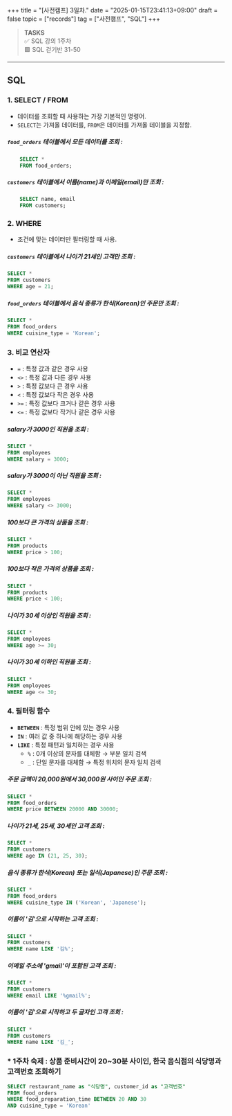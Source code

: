 +++
title = "[사전캠프] 3일차."
date = "2025-01-15T23:41:13+09:00"
draft = false
topic = ["records"]
tag = ["사전캠프", "SQL"]
+++

>**TASKS**  
✅ SQL 강의 1주차  
🟩 SQL 걷기반 31-50  

---

## SQL

### 1. SELECT / FROM
* 데이터를 조회할 때 사용하는 가장 기본적인 명령어.
* `SELECT`는 가져올 데이터를, `FROM`은 데이터를 가져올 테이블을 지정함.

##### `food_orders` 테이블에서 모든 데이터를 조회 :
```sql
	SELECT *
    FROM food_orders;
```

##### `customers` 테이블에서 이름(name)과 이메일(email)만 조회 :
```sql
	SELECT name, email
    FROM customers;
```


### 2. WHERE
* 조건에 맞는 데이터만 필터링할 때 사용.

##### `customers` 테이블에서 나이가 21세인 고객만 조회 :
```sql
SELECT *
FROM customers
WHERE age = 21;
```

##### `food_orders` 테이블에서 음식 종류가 한식(Korean)인 주문만 조회 :
```sql
SELECT *
FROM food_orders
WHERE cuisine_type = 'Korean';
```


### 3. 비교 연산자
* `=` : 특정 값과 같은 경우 사용
* `<>` : 특정 값과 다른 경우 사용
* `>` : 특정 값보다 큰 경우 사용
* `<` : 특정 값보다 작은 경우 사용
* `>=` : 특정 값보다 크거나 같은 경우 사용
* `<=` : 특정 값보다 작거나 같은 경우 사용

##### salary가 3000인 직원을 조회 :
```sql
SELECT * 
FROM employees 
WHERE salary = 3000;
```

##### salary가 3000이 아닌 직원을 조회 :
```sql
SELECT * 
FROM employees 
WHERE salary <> 3000;
```

##### 100보다 큰 가격의 상품을 조회 :
```sql
SELECT * 
FROM products 
WHERE price > 100;
```

##### 100보다 작은 가격의 상품을 조회 :
```sql
SELECT * 
FROM products 
WHERE price < 100;
```

##### 나이가 30세 이상인 직원을 조회 :
```sql
SELECT * 
FROM employees 
WHERE age >= 30;
```
##### 나이가 30세 이하인 직원을 조회 :
```sql
SELECT * 
FROM employees 
WHERE age <= 30;
```


### 4. 필터링 함수
* **`BETWEEN`** : 특정 범위 안에 있는 경우 사용
* **`IN`** : 여러 값 중 하나에 해당하는 경우 사용
* **`LIKE`** : 특정 패턴과 일치하는 경우 사용
	- `%` : 0개 이상의 문자를 대체함 → 부분 일치 검색
	- `_` : 단일 문자를 대체함 → 특정 위치의 문자 일치 검색

##### 주문 금액이 20,000원에서 30,000원 사이인 주문 조회 :
```sql
SELECT *
FROM food_orders
WHERE price BETWEEN 20000 AND 30000;
```

##### 나이가 21세, 25세, 30세인 고객 조회 :
```sql
SELECT *
FROM customers
WHERE age IN (21, 25, 30);
```

##### 음식 종류가 한식(Korean) 또는 일식(Japanese)인 주문 조회 :
```sql
SELECT *
FROM food_orders
WHERE cuisine_type IN ('Korean', 'Japanese');
```

##### 이름이 '김'으로 시작하는 고객 조회 :
```sql
SELECT *
FROM customers
WHERE name LIKE '김%';
```

##### 이메일 주소에 'gmail'이 포함된 고객 조회 :
```sql
SELECT *
FROM customers
WHERE email LIKE '%gmail%';
```

##### 이름이 '김'으로 시작하고 두 글자인 고객 조회 :
```sql
SELECT *
FROM customers
WHERE name LIKE '김_';
```


### * 1주차 숙제 : 상품 준비시간이 20~30분 사이인, 한국 음식점의 식당명과 고객번호 조회하기

```sql
SELECT restaurant_name as "식당명", customer_id as "고객번호"
FROM food_orders 
WHERE food_preparation_time BETWEEN 20 AND 30 
AND cuisine_type = 'Korean'
```